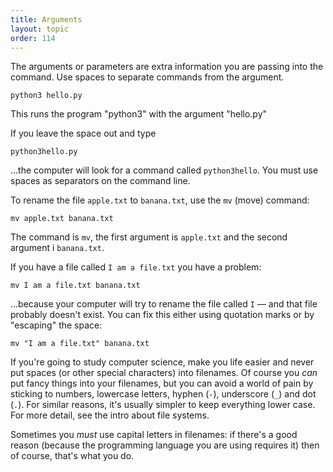 ```yaml
---
title: Arguments
layout: topic
order: 114
---
```


The arguments or parameters are extra information you are passing into the
command. Use spaces to separate commands from the argument.

    python3 hello.py

This runs the program "python3" with the argument "hello.py"

If you leave the space out and type

    python3hello.py

...the computer will look for a command called `python3hello`. You must use
spaces as separators on the command line.

To rename the file `apple.txt` to `banana.txt`, use the `mv` (move) command:

    mv apple.txt banana.txt

The command is `mv`, the first argument is `apple.txt` and the second argument
i `banana.txt`.

If you have a file called `I am a file.txt` you have a problem:

    mv I am a file.txt banana.txt

...because your computer will try to rename the file called `I` — and that file
probably doesn't exist. You can fix this either using quotation marks or by
"escaping" the space:

    mv "I am a file.txt" banana.txt

If you're going to study computer science, make you life easier and never put
spaces (or other special characters) into filenames. Of course you _can_ put
fancy things into your filenames, but you can avoid a world of pain by sticking
to numbers, lowercase letters, hyphen (`-`), underscore (`_`) and dot (`.`).
For similar reasons, it's usually simpler to keep everything lower case. For
more detail, see the intro about file systems.

Sometimes you _must_ use capital letters in filenames: if there's a good reason
(because the programming language you are using requires it) then of course,
that's what you do.
